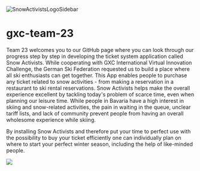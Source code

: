 ![SnowActivistsLogoSidebar](https://user-images.githubusercontent.com/72878620/102064995-485a6700-3df8-11eb-918f-7b73ea1a81d5.png)
# gxc-team-23

Team 23 welcomes you to our GitHub page where you can look through our progress step by step in developing the ticket system application called Snow Activists. While cooperating with GXC International Virtual Innovation Challenge, the German Ski Federation requested us to build a place where all ski enthusiasts can get together. This App enables people to purchase any ticket related to snow activities - from making a reservation in a restaurant to ski rental reservations. Snow Activists helps make the overall experience excellent by tackling today's problem of scarce time, even when planning our leisure time. While people in Bavaria have a high interest in skiing and snow-related activities, the pain in waiting in the queue, unclear tariff lists, and lack of community prevent people from having an overall wholesome experience while skiing.

By installing Snow Activists and therefore put your time to perfect use with the possibility to buy your ticket efficiently one can individually plan on where to start your perfect winter season, including the help of like-minded people.

![](FinalesStoryboard.jpg)
